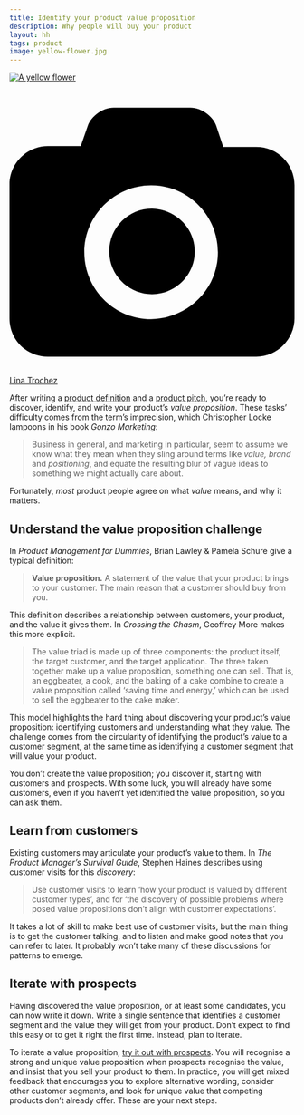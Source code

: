 ```yaml
---
title: Identify your product value proposition
description: Why people will buy your product
layout: hh
tags: product
image: yellow-flower.jpg
---
```


<!-- 
1. ‘value proposition’ is a standard term; product people mostly agree about what it means.
2. Existing customers may articulate your product’s value to them.
3. Prospects might recognise this value and insist that you sell it to them.
4. You don’t create the value proposition; you discover and identify it.
-->

[![A yellow flower](yellow-flower.jpg)](https://unsplash.com/photos/ktPKyUs3Qjs)

<a class="unsplash" href="https://unsplash.com/photos/ktPKyUs3Qjs" rel="noopener noreferrer" title="Photo by Lina Trochez"><span><svg xmlns="http://www.w3.org/2000/svg" viewBox="0 0 32 32"><title>unsplash-logo</title><path d="M20.8 18.1c0 2.7-2.2 4.8-4.8 4.8s-4.8-2.1-4.8-4.8c0-2.7 2.2-4.8 4.8-4.8 2.7.1 4.8 2.2 4.8 4.8zm11.2-7.4v14.9c0 2.3-1.9 4.3-4.3 4.3h-23.4c-2.4 0-4.3-1.9-4.3-4.3v-15c0-2.3 1.9-4.3 4.3-4.3h3.7l.8-2.3c.4-1.1 1.7-2 2.9-2h8.6c1.2 0 2.5.9 2.9 2l.8 2.4h3.7c2.4 0 4.3 1.9 4.3 4.3zm-8.6 7.5c0-4.1-3.3-7.5-7.5-7.5-4.1 0-7.5 3.4-7.5 7.5s3.3 7.5 7.5 7.5c4.2-.1 7.5-3.4 7.5-7.5z"></path></svg></span><span>Lina Trochez</span></a>

After writing a [product definition](product-definition) and a 
[product pitch](product-pitch), you’re ready to discover, identify, and write your product’s _value proposition_.
These tasks’ difficulty comes from the term’s imprecision, which Christopher Locke lampoons in his book _Gonzo Marketing_:

> Business in general, and marketing in particular, seem to assume we know what they mean when they sling around terms like _value, brand_ and _positioning_, and equate the resulting blur of vague ideas to something we might actually care about.

Fortunately, _most_ product people agree on what _value_ means, and why it matters.

## Understand the value proposition challenge

In _Product Management for Dummies_, Brian Lawley & Pamela Schure give a typical definition:

> **Value proposition.**
> A statement of the value that your product brings to your customer. 
> The main reason that a customer should buy from you.

This definition describes a relationship between customers, your product, and the value it gives them.
In _Crossing the Chasm_, Geoffrey More makes this more explicit.

> The value triad is made up of three components: the product itself, the target customer, and the target application.
> The three taken together make up a value proposition, something one can sell.
> That is, an eggbeater, a cook, and the baking of a cake combine to create a value proposition called ‘saving time and energy,’ which can be used to sell the eggbeater to the cake maker.

This model highlights the hard thing about discovering your product’s value proposition:
identifying customers and understanding what they value.
The challenge comes from the circularity of identifying the product’s value to a customer segment, at the same time as identifying a customer segment that will value your product.

You don’t create the value proposition; you discover it, starting with customers and prospects.
With some luck, you will already have some customers, even if you haven’t yet identified the value proposition, so you can ask them.

## Learn from customers

Existing customers may articulate your product’s value to them.
In _The Product Manager’s Survival Guide_, Stephen Haines describes using customer visits for this _discovery_:

> Use customer visits to learn ‘how your product is valued by different customer types’, and for ‘the discovery of possible problems where posed value propositions don’t align with customer expectations’.

It takes a lot of skill to make best use of customer visits, but the main thing is to get the customer talking, and to listen and make good notes that you can refer to later.
It probably won’t take many of these discussions for patterns to emerge.

## Iterate with prospects

Having discovered the value proposition, or at least some candidates, you can now write it down.
Write a single sentence that identifies a customer segment and the value they will get from your product.
Don’t expect to find this easy or to get it right the first time.
Instead, plan to iterate.

To iterate a value proposition, [try it out with prospects](customer-visit-questions).
You will recognise a strong and unique value proposition when prospects recognise the value, and insist that you sell your product to them.
In practice, you will get mixed feedback that encourages you to explore alternative wording, consider other customer segments, and look for unique value that competing products don’t already offer.
These are your next steps.
